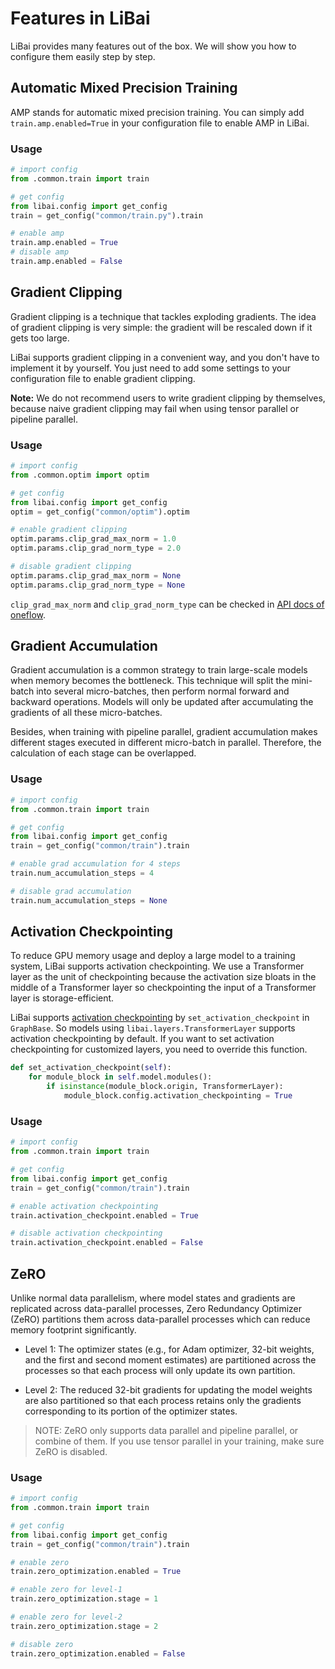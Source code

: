 # Features in LiBai

LiBai provides many features out of the box. We will show you how to configure them easily step by step.

## Automatic Mixed Precision Training

AMP stands for automatic mixed precision training. You can simply add `train.amp.enabled=True` in your configuration file to enable AMP in LiBai.

### Usage

```python
# import config
from .common.train import train

# get config
from libai.config import get_config
train = get_config("common/train.py").train

# enable amp
train.amp.enabled = True
# disable amp
train.amp.enabled = False
```

## Gradient Clipping

Gradient clipping is a technique that tackles exploding gradients. The idea of gradient clipping is very simple: the gradient will be rescaled down if it gets too large.

LiBai supports gradient clipping in a convenient way, and you don't have to implement it by yourself. You just need to add some settings to your configuration file to enable gradient clipping.

**Note:** We do not recommend users to write gradient clipping by themselves, because naive gradient clipping may fail when using tensor parallel or pipeline parallel.

### Usage

```python
# import config
from .common.optim import optim

# get config
from libai.config import get_config
optim = get_config("common/optim").optim

# enable gradient clipping
optim.params.clip_grad_max_norm = 1.0
optim.params.clip_grad_norm_type = 2.0

# disable gradient clipping
optim.params.clip_grad_max_norm = None
optim.params.clip_grad_norm_type = None
```

`clip_grad_max_norm` and `clip_grad_norm_type` can be checked in [API docs of oneflow](https://oneflow.readthedocs.io/en/master/nn.html#oneflow.nn.utils.clip_grad_norm_).

## Gradient Accumulation

Gradient accumulation is a common strategy to train large-scale models when memory becomes the bottleneck. This technique will split the mini-batch into several micro-batches, then perform normal forward and backward operations. Models will only be updated after accumulating the gradients of all these micro-batches. 

Besides, when training with pipeline parallel, gradient accumulation makes different stages executed in different micro-batch in parallel. Therefore, the calculation of each stage can be overlapped.

### Usage

```python
# import config
from .common.train import train

# get config 
from libai.config import get_config
train = get_config("common/train").train

# enable grad accumulation for 4 steps
train.num_accumulation_steps = 4

# disable grad accumulation
train.num_accumulation_steps = None
```

## Activation Checkpointing

To reduce GPU memory usage and deploy a large model to a training system, LiBai supports activation checkpointing. We use a Transformer layer as the unit of checkpointing because the activation size bloats in the middle of a Transformer layer so checkpointing the input of a Transformer layer is storage-efficient.

LiBai supports [activation checkpointing](https://arxiv.org/abs/1604.06174) by `set_activation_checkpoint` in `GraphBase`. So models using `libai.layers.TransformerLayer` supports activation checkpointing by default. If you want to set activation checkpointing for customized layers, you need to override this function. 

```python
def set_activation_checkpoint(self):
    for module_block in self.model.modules():
        if isinstance(module_block.origin, TransformerLayer):
            module_block.config.activation_checkpointing = True
```

### Usage

```python
# import config
from .common.train import train

# get config 
from libai.config import get_config
train = get_config("common/train").train

# enable activation checkpointing
train.activation_checkpoint.enabled = True

# disable activation checkpointing
train.activation_checkpoint.enabled = False
```

## ZeRO 

Unlike normal data parallelism, where model states and gradients are replicated across data-parallel processes, Zero Redundancy Optimizer (ZeRO) partitions them across data-parallel processes which can reduce memory footprint significantly.

- Level 1: The optimizer states (e.g., for Adam optimizer, 32-bit weights, and the first and second moment estimates) are partitioned across the processes so that each process will only update its own partition.

- Level 2: The reduced 32-bit gradients for updating the model weights are also partitioned so that each process retains only the gradients corresponding to its portion of the optimizer states.

> NOTE: ZeRO only supports data parallel and pipeline parallel, or combine of them. If you use tensor parallel in your training, make sure ZeRO is disabled.

### Usage 

```python
# import config
from .common.train import train

# get config 
from libai.config import get_config
train = get_config("common/train").train

# enable zero 
train.zero_optimization.enabled = True

# enable zero for level-1
train.zero_optimization.stage = 1

# enable zero for level-2
train.zero_optimization.stage = 2

# disable zero
train.zero_optimization.enabled = False
```